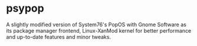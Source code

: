 # psypop
A slightly modified version of System76's PopOS with Gnome Software as its package manager frontend, Linux-XanMod kernel for better performance and up-to-date features and minor tweaks.
